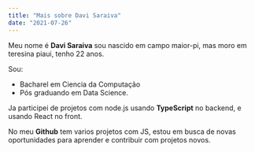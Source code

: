 ```yaml
---
title: "Mais sobre Davi Saraiva"
date: "2021-07-26"
---
```


Meu nome é **Davi Saraiva** sou nascido em campo maior-pi, mas moro em teresina piaui, tenho 22 anos.

Sou:

- Bacharel em Ciencia da Computação
- Pós graduando em Data Science.

Ja participei de projetos com node.js usando **TypeScript** no backend, e usando React no front.

No meu **Github** tem varios projetos com JS, estou em busca de novas oportunidades para aprender e contribuir com projetos novos.


